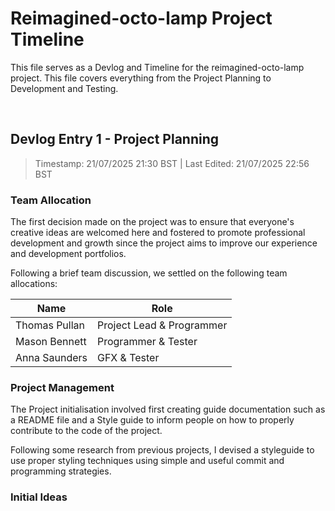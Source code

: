 # Reimagined-octo-lamp Project Timeline

This file serves as a Devlog and Timeline for the reimagined-octo-lamp project. This file covers everything from the Project Planning to Development and Testing.

<br>

## Devlog Entry 1 - Project Planning

> Timestamp: 21/07/2025 21:30 BST | Last Edited: 21/07/2025 22:56 BST

### Team Allocation

The first decision made on the project was to ensure that everyone's creative ideas are welcomed here and fostered to promote professional development and growth since the project aims to improve our experience and development portfolios.

Following a brief team discussion, we settled on the following team allocations:

| Name          | Role                      |
|---------------|---------------------------|
| Thomas Pullan | Project Lead & Programmer |
| Mason Bennett | Programmer & Tester       |
| Anna Saunders | GFX & Tester              |

### Project Management

The Project initialisation involved first creating guide documentation such as a README file and a Style guide to inform people on how to properly contribute to the code of the project.

Following some research from previous projects, I devised a styleguide to use proper styling techniques using simple and useful commit and programming strategies.

### Initial Ideas
